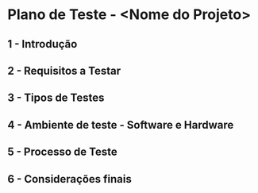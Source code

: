 # Plano de Teste - \<Nome do Projeto\>

## 1 - Introdução

## 2 - Requisitos a Testar

## 3 - Tipos de Testes

## 4 - Ambiente de teste - Software e Hardware

## 5  - Processo de Teste

## 6 - Considerações finais


